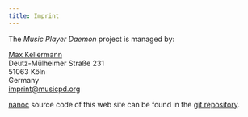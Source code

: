 ```yaml
---
title: Imprint
---
```


The *Music Player Daemon* project is managed by:

[Max Kellermann](http://max.kellermann.name/)  
Deutz-Mülheimer Straße 231  
51063 Köln  
Germany  
<imprint@musicpd.org>

[nanoc](http://nanoc.ws/) source code of this web site can be found in
the [git repository](http://git.musicpd.org/cgit/master/website.git/).
